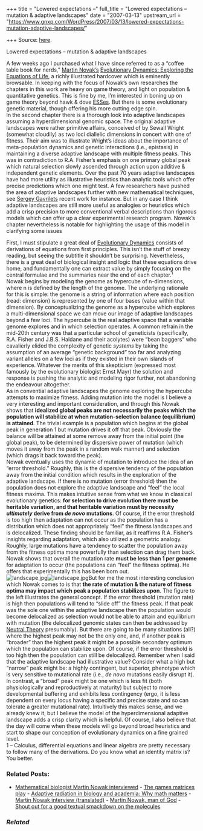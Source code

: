 +++
title = "Lowered expectations –"
full_title = "Lowered expectations – mutation & adaptive landscapes"
date = "2007-03-13"
upstream_url = "https://www.gnxp.com/WordPress/2007/03/13/lowered-expectations-mutation-adaptive-landscapes/"

+++
Source: [here](https://www.gnxp.com/WordPress/2007/03/13/lowered-expectations-mutation-adaptive-landscapes/).

Lowered expectations – mutation & adaptive landscapes

A few weeks ago I purchased what I have since referred to as a “coffee table book for nerds,” [Martin Novak’s](http://www.ped.fas.harvard.edu/people/faculty/index.html) [Evolutionary Dynamics: Exploring the Equations of Life](https://www.amazon.com/exec/obidos/ASIN/0674023382/geneexpressio-20), a richly illustrated hardcover which is eminently browsable. In keeping with the focus of Nowak’s own researches the chapters in this work are heavy on game theory, and light on population & quantitative genetics. This is fine by me, I’m interested in boning up on game theory beyond hawk & dove [ESSes](https://en.wikipedia.org/wiki/Evolutionarily_stable_strategies). But there is some evolutionary genetic material, though offering his more cutting edge spin.  
In the second chapter there is a thorough look into adaptive landscapes assuming a hyperdimensional genomic space. The original adaptive landscapes were rather primitive affairs, conceived of by Sewall Wright (somewhat cloudily) as two loci diallelic dimensions in concert with one of fitness. Their aim was to illustrate Wright’s ideas about the importance of meta-population dynamics and genetic interactions (i.e., epistasis) in maintaining a diverse adaptive landscape with multiple fitness peaks. This was in contradiction to R.A. Fisher’s emphasis on one primary global peak which natural selection slowly ascended through action upon additive & independent genetic elements. Over the past 70 years adaptive landscapes have had more utility as illustrative heuristics than analytic tools which offer precise predictions which one might test. A few researchers have pushed the area of adaptive landscapes further with new mathematical techniques, see [Sergey Gavrilets](http://www.tiem.utk.edu/~gavrila/Publications.htm) recent work for instance. But in any case I think adaptive landscapes are still more useful as analogies or heuristics which add a crisp precision to more conventional verbal descriptions than rigorous models which can offer up a clear experimental research program. Nowak’s chapter nevertheless is notable for highlighting the usage of this model in clarifying some issues

  
First, I must stipulate a great deal of [Evolutionary Dynamics](https://www.amazon.com/exec/obidos/ASIN/0674023382/geneexpressio-20) consists of derivations of equations from first principles. This isn’t the stuff of breezy reading, but seeing the subtitle it shouldn’t be surprising. Nevertheless, there is a great deal of biological insight and logic that these equations drive home, and fundamentally one can extract value by simply focusing on the central formulae and the summaries near the end of each chapter.¹  
Nowak begins by modeling the genome as hypercube of n-dimensions, where n is defined by the length of the genome. The underlying rationale for this is simple: the genome is a string of information where each position (read: dimension) is represented by one of four bases (value within that dimension). By conceptualizing the genome as a hypercube which explores a multi-dimensional space we can move our image of adaptive landscapes beyond a few loci. The hypercube is the real adaptive space that a variable genome explores and in which selection operates. A common refrain in the mid-20th century was that a particular school of geneticists (specifically, R.A. Fisher and J.B.S. Haldane and their acolytes) were “bean baggers” who cavalierly elided the complexity of genetic *systems* by taking the assumption of an average “genetic background” too far and analyzing variant alleles on a few loci as if they existed in their own islands of experience. Whatever the merits of this skepticism (expressed most famously by the evolutionary biologist Ernst Mayr) the solution and response is pushing the analytic and modeling rigor further, not abandoning the endeavour altogether.  
As in convential adaptive landscapes the genome exploring the hypercube attempts to maximize fitness. Adding mutation into the model is I believe a very interesting and important consideration, and through this Nowak shows that **idealized global peaks are not necessarily the peaks which the population will stabilize at when mutation-selection balance (equilibrium) is attained**. The trivial example is a population which begins at the global peak in generation 1 but mutation drives it off that peak. Obviously the balance will be attained at some remove away from the initial point (the global peak), to be determined by dispersive power of mutation (which moves it away from the peak in a random walk manner) and selection (which drags it back toward the peak).  
Nowak eventually uses the dynamic of mutation to introduce the idea of an “error threshold.” Roughly, this is the dispersive tendency of the population away from the initial condition which results in the exploration of the adaptive landscape. If there is no mutation (error threshold) then the population does not explore the adaptive landscape and “feel” the local fitness maxima. This makes intuitive sense from what we know in classical evolutionary genetics: **for selection to drive evolution there must be heritable variation, and that heritable variation must by necessity *ultimately* derive from *de novo* mutations**. Of course, if the error threshold is too high then adaptation can not occur as the population has a distribution which does not appropriately “feel” the fitness landscapes and is delocalized. These finding should be familiar, as it reaffirms R.A. Fisher’s insights regarding adaptation, which also utilized a geometric analogy. Roughly, large mutations have a tendency to scatter the population away from the fitness optima more powerfully than selection can drag them back. Nowak shows that overall the mutation rate **must be less than 1 per genome** for adaptation to occur (the populations can “feel” the fitness optima). He offers that experimentally this has been born out.  
![landscape.jpg](https://i0.wp.com/blogs.discovermagazine.com/gnxp/files/2007/03/landscape.jpg?resize=325%2C214)![landscape.jpg](https://i0.wp.com/blogs.discovermagazine.com/gnxp/files/2007/03/landscape.jpg?resize=325%2C214)But for me the most interesting conclusion which Nowak comes to is that **the rate of mutation & the nature of fitness optima may impact which peak a population stabilizes upon**. The figure to the left illustrates the general concept. If the error threshold (mutation rate) is high then populations will tend to “slide off” the fitness peak. If that peak was the sole one within the adaptive landscape then the population would become delocalized as selection would not be able to attain and equilibrium with mutation (the delocalized genomic states can then be addressed by [Neutral Theory](https://en.wikipedia.org/wiki/Neutral_theory_of_molecular_evolution) presumably). But there are going to be many situations (all?) where the highest peak may not be the only one, and, if another peak is “broader” than the highest peak it might be a possible secondary optimum which the population can stabilize upon. Of course, if the error threshold is too high then the population can still be delocalized. Remember when I said that the adaptive landscape had illustrative value? Consider what a high but “narrow” peak might be: a highly contingent, but superior, phenotype which is very sensitive to mutational rate (i.e., *de novo* mutations easily disrupt it). In contrast, a “broad” peak might be one which is less fit (both physiologically and reproductively at maturity) but subject to more developmental buffering and exhibits less contingency (ergo, it is less dependent on every locus having a specific and precise state and so can tolerate a greater mutational rate). Intuitively this makes sense, and we already knew it, but I believe the model of the hyperdimensional adaptive landscape adds a crisp clarity which is helpful. Of course, I also believe that the day will come when these models will go beyond broad heuristics and start to shape our conception of evolutionary dynamics on a fine grained level.  
1 – Calculus, differential equations and linear algebra are pretty necessary to follow many of the derivations. Do you know what an identity matrix is? You better.

### Related Posts:

- [Mathematical biologist Martin Nowak
  interviewed](https://www.gnxp.com/WordPress/2007/06/25/mathematical-biologist-martin-nowak-interviewed/) - [The games matrices
  play](https://www.gnxp.com/WordPress/2007/03/15/the-games-matrices-play/) - [Adaptive radiation in biology and academia: Why math
  matters](https://www.gnxp.com/WordPress/2007/05/22/adaptive-radiation-in-biology-and-academia-why-math-matters/) - [Martin Nowak interview
  (translated)](https://www.gnxp.com/WordPress/2007/06/25/martin-nowak-interview-translated/) - [Martin Nowak, man of
  God](https://www.gnxp.com/WordPress/2007/07/31/martin-nowak-man-of-god/) - [Shout out for a good textual smackdown on the
  molecules](https://www.gnxp.com/WordPress/2006/04/06/shout-out-for-a-good-textual-smackdown-on-the-molecules/)

### *Related*

[](https://www.addtoany.com/add_to/facebook?linkurl=https%3A%2F%2Fwww.gnxp.com%2FWordPress%2F2007%2F03%2F13%2Flowered-expectations-mutation-adaptive-landscapes%2F&linkname=Lowered%20expectations%20%E2%80%93%20mutation%20%26%20adaptive%20landscapes "Facebook")[](https://www.addtoany.com/add_to/twitter?linkurl=https%3A%2F%2Fwww.gnxp.com%2FWordPress%2F2007%2F03%2F13%2Flowered-expectations-mutation-adaptive-landscapes%2F&linkname=Lowered%20expectations%20%E2%80%93%20mutation%20%26%20adaptive%20landscapes "Twitter")[](https://www.addtoany.com/add_to/email?linkurl=https%3A%2F%2Fwww.gnxp.com%2FWordPress%2F2007%2F03%2F13%2Flowered-expectations-mutation-adaptive-landscapes%2F&linkname=Lowered%20expectations%20%E2%80%93%20mutation%20%26%20adaptive%20landscapes "Email")[](https://www.addtoany.com/share)
